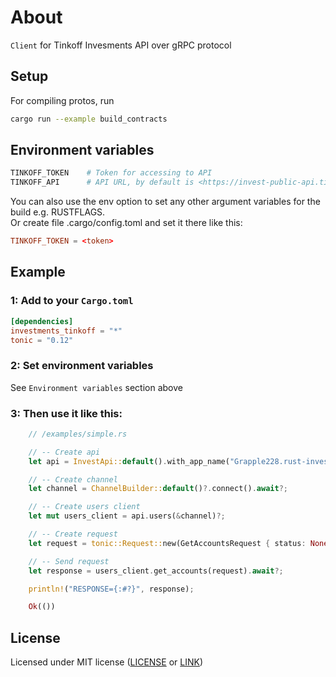 # About

`Client` for Tinkoff Invesments API over gRPC protocol

## Setup

For compiling protos, run

```sh
cargo run --example build_contracts
```

## Environment variables

```bash
TINKOFF_TOKEN    # Token for accessing to API
TINKOFF_API      # API URL, by default is <https://invest-public-api.tinkoff.ru:443/>
```

You can also use the env option to set any other argument variables for the build e.g. RUSTFLAGS.  
Or create file .cargo/config.toml and set it there like this:

```toml
TINKOFF_TOKEN = <token>
```

## Example

### 1: Add to your `Cargo.toml`

```toml
[dependencies]
investments_tinkoff = "*"
tonic = "0.12"
```

### 2: Set environment variables

See `Environment variables` section above

### 3: Then use it like this:

```rust
    // /examples/simple.rs

    // -- Create api
    let api = InvestApi::default().with_app_name("Grapple228.rust-investments-tinkoff");

    // -- Create channel
    let channel = ChannelBuilder::default()?.connect().await?;

    // -- Create users client
    let mut users_client = api.users(&channel)?;

    // -- Create request
    let request = tonic::Request::new(GetAccountsRequest { status: None });

    // -- Send request
    let response = users_client.get_accounts(request).await?;

    println!("RESPONSE={:#?}", response);

    Ok(())

```

## License

Licensed under MIT license ([LICENSE](LICENSE) or [LINK](http://opensource.org/licenses/MIT))
